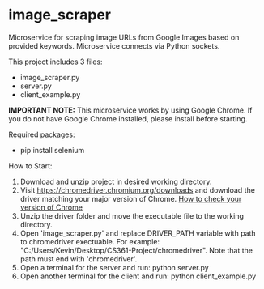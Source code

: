 # image_scraper

Microservice for scraping image URLs from Google Images based on provided keywords. Microservice connects via Python sockets.

This project includes 3 files:
- image_scraper.py
- server.py
- client_example.py

**IMPORTANT NOTE:** This microservice works by using Google Chrome. If you do not have Google Chrome installed, please install before starting.

Required packages:
- pip install selenium

How to Start:
1. Download and unzip project in desired working directory.
2. Visit https://chromedriver.chromium.org/downloads and download the driver matching your major version of Chrome. [How to check your version of Chrome](https://www.google.com/chrome/update/)
3. Unzip the driver folder and move the executable file to the working directory.
4. Open 'image_scraper.py' and replace DRIVER_PATH variable with path to chromedriver exectuable. For example: "C:/Users/Kevin/Desktop/CS361-Project/chromedriver". Note that the path must end with 'chromedriver'.
5. Open a terminal for the server and run: python server.py
6. Open another terminal for the client and run: python client_example.py
